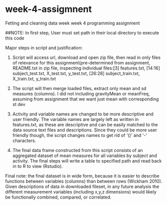 # week-4-assigmnent
Fetting and cleaning data week week 4 programming assignment

##NOTE: In first step, User must set path in their local directory to execute this code

Major steps in script and justification: 

1. Script will access url, download and open zip file, then read in only files of relevance for this assignment(pre-determined from assignment, README.txt in zip file, inspecting individual files:[3] features.txt, [14:16] subject_test.txt, X_test.txt, y_test.txt, [26:28] subject_train.txt, X_train.txt, y_train.txt

2. The script will then merge loaded files, extract only mean and sd measures (columns). I did not including gravityMean or meanFreq, assuming from assignment that we want just mean with corresponding st dev

3. Activity and variable names are changed to be more descriptive and user friendly. The variable names are largely left as written in features.txt, as these are descriptive and can be easily matched to the data source text files and descriptions. 
Since they could be more user friendly though, the script changes names to get rid of '()' and '-' characters. 

4. The final data frame constructed from this script consists of an aggregated dataset of mean measures for all variables by subject and activity. The final steps will write a table to specified path and read back in to R to view (Rstudio). 

Final note: the final dataset is in wide form, because it is easier to describe functions between variables (columns) than between rows (Wickham 2010). Given descriptions of data in downloaded fileset, in any future analysis the different measurement variables (including x,y,z dimensions) would likely be functionally combined, compared, or correlated. 

